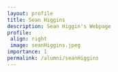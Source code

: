 ```yaml
---
layout: profile
title: Sean Higgins
description: Sean Higgin's Webpage
profile:
 align: right
 image: seanHiggins.jpeg
importance: 1
permalink: /alumni/seanHiggins
---
```

